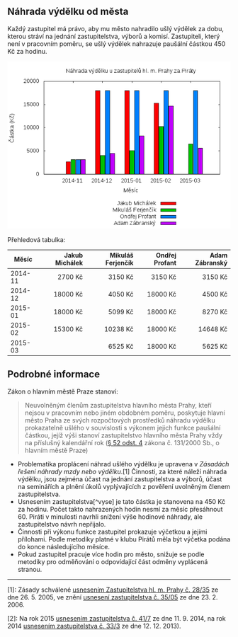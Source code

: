 Náhrada výdělku od města
------------------------

Každý zastupitel má právo, aby mu město nahradilo ušlý výdělek za dobu, kterou 
stráví na jednání zastupitelstva, výborů a komisí. Zastupiteli, který není 
v pracovním poměru, se ušlý výdělek nahrazuje paušální částkou 450 Kč za hodinu.

![Náhrada výdělku od města podle jednotlivých zastupitelů](graf.png)

Přehledová tabulka:

Měsíc    |  Jakub Michálek  |  Mikuláš Ferjenčík  |  Ondřej Profant  |  Adam Zábranský
---------|-----------------:|--------------------:|-----------------:|---------------:
2014-11  |  2700 Kč         |  3150 Kč            |  3150 Kč         |  3150 Kč       
2014-12  |  18000 Kč        |  4050 Kč            |  18000 Kč        |  4500 Kč       
2015-01  |  18000 Kč        |  5099 Kč            |  18000 Kč        |  8270 Kč       
2015-02  |  15300 Kč        |  10238 Kč           |  18000 Kč        |  14648 Kč      
2015-03  |                  |  6525 Kč            |  18000 Kč        |  5625 Kč       

Podrobné informace
------------------

Zákon o hlavním městě Praze stanoví:

> Neuvolněným členům zastupitelstva hlavního města Prahy, kteří nejsou v pracovním nebo jiném obdobném poměru, poskytuje hlavní město Praha ze svých rozpočtových prostředků náhradu výdělku prokazatelně ušlého v souvislosti s výkonem jejich funkce paušální částkou, jejíž výši stanoví zastupitelstvo hlavního města Prahy vždy na příslušný kalendářní rok ([§ 52 odst. 4](http://www.zakonyprolidi.cz/cs/2000-131#p52-4) zákona č. 131/2000 Sb., o hlavním městě Praze)

* Problematika proplácení náhrad ušlého výdělku je upravena v *Zásadách řešení náhrady mzdy nebo výdělku*.[1] Činnosti, za které náleží náhrada výdělku, jsou zejména účast na jednání zastupitelstva a výborů, účast na seminářích a plnění úkolů vyplývajících z pověření uvolněným členem zastupitelstva. 
* Usnesením zastupitelstva[^vyse] je tato částka je stanovena na 450 Kč za hodinu. Počet takto nahrazených hodin nesmí za měsíc přesáhnout 60. Piráti v minulosti navrhli snížení výše hodinové náhrady, ale zastupitelstvo návrh nepřijalo.
* Činnosti při výkonu funkce zastupitel prokazuje výčetkou a jejími přílohami. Podle metodiky platné v klubu Pirátů měla být výčetka podána do konce následujícího měsíce. 
* Pokud zastupitel pracuje více hodin pro město, snižuje se podle metodiky pro odměňování o odpovídající část odměny vyplácená stranou.

----

[1]: Zásady schválené [usnesením Zastupitelstva hl. m. Prahy č. 28/35](http://zastupitelstvo.praha.eu/ina2014/tedusndetail.aspx?id=51005) ze dne 26. 5. 2005, ve znění [usnesení zastupitelstva č. 35/05](http://zastupitelstvo.praha.eu/ina2014/tedusndetail.aspx?id=56975) ze dne 23. 2. 2006.

[2]: Na rok 2015 [usnesením zastupitelstva č. 41/7](http://zastupitelstvo.praha.eu/ina2014/tedusndetail.aspx?id=213724) ze dne 11. 9. 2014, na rok 2014 [usnesením zastupitelstva č. 33/3](http://zastupitelstvo.praha.eu/ina2014/tedusndetail.aspx?id=187112) ze dne 12. 12. 2013).

